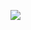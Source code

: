 <p align="left">
<img src="https://readme-typing-svg.herokuapp.com?font=Julee&color=8FB8DE&size=30&lines=Hey!...+Ish+here!;">
</p>